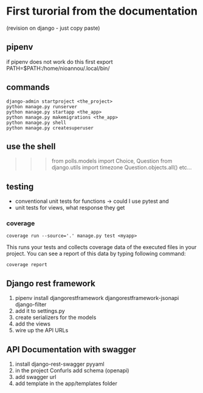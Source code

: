 # First turorial from the documentation

(revision on django - just copy paste)

## pipenv

if pipenv does not work do this first
export PATH=$PATH:/home/nioannou/.local/bin/


## commands

```
django-admin startproject <the_project>
python manage.py runserver
python manage.py startapp <the_app>
python manage.py makemigrations <the_app>
python manage.py shell
python manage.py createsuperuser
```

## use the shell

>>> from polls.models import Choice, Question
>>> from django.utils import timezone
>>> Question.objects.all()
etc...

## testing

- conventional unit tests for functions -> could I use pytest
and 
- unit tests for views, what response they get

### coverage

```
coverage run --source='.' manage.py test <myapp>
```
This runs your tests and collects coverage data of the executed files in your project. You can see a report of this data by typing following command:
```
coverage report
```

## Django rest framework

1. pipenv install djangorestframework djangorestframework-jsonapi django-filter
2. add it to settings.py
3. create serializers for the models
4. add the views
5. wire up the API URLs

## API Documentation with swagger

1. install django-rest-swagger pyyaml
2. in the project Confurls add schema (openapi)
3. add swagger url
4. add template in the app/templates folder